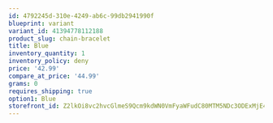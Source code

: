 ```yaml
---
id: 4792245d-310e-4249-ab6c-99db2941990f
blueprint: variant
variant_id: 41394778112188
product_slug: chain-bracelet
title: Blue
inventory_quantity: 1
inventory_policy: deny
price: '42.99'
compare_at_price: '44.99'
grams: 0
requires_shipping: true
option1: Blue
storefront_id: Z2lkOi8vc2hvcGlmeS9Qcm9kdWN0VmFyaWFudC80MTM5NDc3ODExMjE4OA==
---
```

